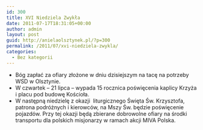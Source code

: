 ```yaml
---
id: 300
title: XVI Niedziela Zwykła
date: 2011-07-17T18:31:05+00:00
author: admin
layout: post
guid: http://anielaolsztynek.pl/?p=300
permalink: /2011/07/xvi-niedziela-zwykla/
categories:
  - Bez kategorii
---
```

  * Bóg zapłać za ofiary złożone w dniu dzisiejszym na tacę na potrzeby WSD w Olsztynie.
  * W czwartek &#8211; 21 lipca &#8211; wypada 15 rocznica poświęcenia kaplicy Krzyża i placu pod budowę Kościoła.
  * W następną niedzielę z okazji  liturgicznego Święta Św. Krzysztofa, patrona podróżnych i kierowców, na Mszy Św. będzie poświęcenie pojazdów. Przy tej okazji będą zbierane dobrowolne ofiary na środki transportu dla polskich misjonarzy w ramach akcji MIVA Polska.